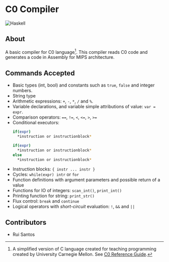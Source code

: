# C0 Compiler
![Haskell](https://img.shields.io/badge/haskell-%235D4F85?style=for-the-badge&logo=haskell)

## About
A basic compiler for C0 language[^1]. This compiler reads C0 code and generates a code in Assembly for MIPS architecture.

[^1]: A simplified version of C language created for teaching programming created by University Carnegie Mellon. See [C0 Reference Guide](https://c0.cs.cmu.edu/docs/c0-reference.pdf).

## Commands Accepted
  - Basic types (int, bool) and constants such as `true`, `false` and integer numbers.
  - String type
  - Arithmetic expressions: `+`, `-`, `*`, `/` and `%`.
  - Variable declarations, and variable simple attributions of value: `var = expr`.
  - Comparison operators: `==`, `!=`, `<`, `<=`, `>`, `>=`
  - Conditional executors:
    ```bash
    if(expr)
      *instruction or instructionblock*
    ```
    ```bash
    if(expr)
      *instruction or instructionblock*
    else
      *instruction or instructionblock*
    ```
  - Instruction blocks: `{ instr ... instr }`
  - Cycles: `while(expr) intr` or `for`
  - Function definitions with argument parameters and possible return of a value
  - Functions for IO of integers: `scan_int()`, `print_int()`
  - Printing function for string: `print_str()`
  - Flux control: `break` and `continue`
  - Logical operators with *short-circuit* evaluation: `!`, `&&` and `||`

## Contributors
  - Rui Santos
